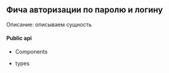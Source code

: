 ## Фича авторизации по паролю и логину

Описание:
описываем сущность

#### Public api

-   Components

-   types
